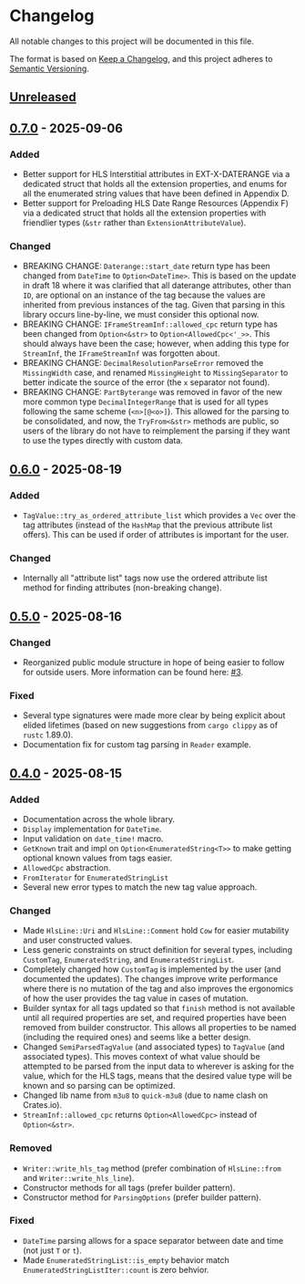 # Changelog

All notable changes to this project will be documented in this file.

The format is based on [Keep a Changelog], and this project adheres to
[Semantic Versioning].

[Keep a Changelog]: https://keepachangelog.com/en/1.1.0/
[Semantic Versioning]: https://semver.org/spec/v2.0.0.html

## [Unreleased]

## [0.7.0] - 2025-09-06

### Added
- Better support for HLS Interstitial attributes in EXT-X-DATERANGE via
  a dedicated struct that holds all the extension properties, and enums
  for all the enumerated string values that have been defined in
  Appendix D.
- Better support for Preloading HLS Date Range Resources (Appendix F)
  via a dedicated struct that holds all the extension properties with
  friendlier types (`&str` rather than `ExtensionAttributeValue`).

### Changed

- BREAKING CHANGE: `Daterange::start_date` return type has been changed
  from `DateTime` to `Option<DateTime>`. This is based on the update in
  draft 18 where it was clarified that all daterange attributes, other
  than `ID`, are optional on an instance of the tag because the values
  are inherited from previous instances of the tag. Given that parsing
  in this library occurs line-by-line, we must consider this optional
  now.
- BREAKING CHANGE: `IFrameStreamInf::allowed_cpc` return type has been
  changed from `Option<&str>` to `Option<AllowedCpc<'_>>`. This should
  always have been the case; however, when adding this type for
  `StreamInf`, the `IFrameStreamInf` was forgotten about.
- BREAKING CHANGE: `DecimalResolutionParseError` removed the
  `MissingWidth` case, and renamed `MissingHeight` to `MissingSeparator`
  to better indicate the source of the error (the `x` separator not
  found).
- BREAKING CHANGE: `PartByterange` was removed in favor of the new more
  common type `DecimalIntegerRange` that is used for all types following
  the same scheme (`<n>[@<o>]`). This allowed for the parsing to be
  consolidated, and now, the `TryFrom<&str>` methods are public, so
  users of the library do not have to reimplement the parsing if they
  want to use the types directly with custom data.

## [0.6.0] - 2025-08-19

### Added

- `TagValue::try_as_ordered_attribute_list` which provides a `Vec` over
  the tag attributes (instead of the `HashMap` that the previous
  attribute list offers). This can be used if order of attributes is
  important for the user.

### Changed

- Internally all "attribute list" tags now use the ordered attribute
  list method for finding attributes (non-breaking change).

## [0.5.0] - 2025-08-16

### Changed
- Reorganized public module structure in hope of being easier to follow
  for outside users. More information can be found here: [#3].

### Fixed
- Several type signatures were made more clear by being explicit about
  elided lifetimes (based on new suggestions from `cargo clippy` as of
  `rustc` 1.89.0).
- Documentation fix for custom tag parsing in `Reader` example.

[#3]: https://github.com/theRealRobG/m3u8/pull/3

## [0.4.0] - 2025-08-15

### Added

- Documentation across the whole library.
- `Display` implementation for `DateTime`.
- Input validation on `date_time!` macro.
- `GetKnown` trait and impl on `Option<EnumeratedString<T>>` to make
  getting optional known values from tags easier.
- `AllowedCpc` abstraction.
- `FromIterator` for `EnumeratedStringList`
- Several new error types to match the new tag value approach.

### Changed

- Made `HlsLine::Uri` and `HlsLine::Comment` hold `Cow` for easier
  mutability and user constructed values.
- Less generic constraints on struct definition for several types,
  including `CustomTag`, `EnumeratedString`, and `EnumeratedStringList`.
- Completely changed how `CustomTag` is implemented by the user (and
  documented the updates). The changes improve write performance where
  there is no mutation of the tag and also improves the ergonomics of
  how the user provides the tag value in cases of mutation.
- Builder syntax for all tags updated so that `finish` method is not
  available until all required properties are set, and required
  properties have been removed from builder constructor. This allows all
  properties to be named (including the required ones) and seems like a
  better design.
- Changed `SemiParsedTagValue` (and associated types) to `TagValue` (and
  associated types). This moves context of what value should be
  attempted to be parsed from the input data to wherever is asking for
  the value, which for the HLS tags, means that the desired value type
  will be known and so parsing can be optimized.
- Changed lib name from `m3u8` to `quick-m3u8` (due to name clash on
  Crates.io).
- `StreamInf::allowed_cpc` returns `Option<AllowedCpc>` instead of
  `Option<&str>`.

### Removed

- `Writer::write_hls_tag` method (prefer combination of `HlsLine::from`
  and `Writer::write_hls_line`).
- Constructor methods for all tags (prefer builder pattern).
- Constructor method for `ParsingOptions` (prefer builder pattern).

### Fixed

- `DateTime` parsing allows for a space separator between date and time
  (not just `T` or `t`).
- Made `EnumeratedStringList::is_empty` behavior match
  `EnumeratedStringListIter::count` is zero behvior.

[unreleased]: https://github.com/theRealRobG/m3u8/compare/0.7.0...HEAD
[0.7.0]: https://github.com/theRealRobG/m3u8/compare/0.6.0...0.7.0
[0.6.0]: https://github.com/theRealRobG/m3u8/compare/0.5.0...0.6.0
[0.5.0]: https://github.com/theRealRobG/m3u8/compare/0.4.0...0.5.0
[0.4.0]: https://github.com/theRealRobG/m3u8/releases/tag/0.4.0
